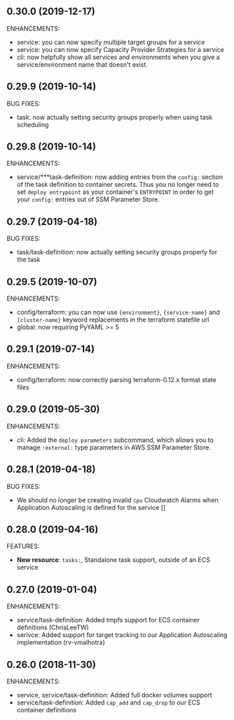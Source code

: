 ## 0.30.0 (2019-12-17)

ENHANCEMENTS:

  * service: you can now specify multiple target groups for a service
  * service: you can now specify Capacity Provider Strategies for a service
  * cli: now helpfully show all services and environments when you give a service/environment name that doesn't exist.

## 0.29.9 (2019-10-14)

BUG FIXES:

  * task: now actually setting security groups properly when using task scheduling

## 0.29.8 (2019-10-14)

ENHANCEMENTS:

  * service/***task-definition: now adding entries from the `config:` section of the task definition to
    container secrets.  Thus you no longer need to set `deploy entrypoint` as your container's `ENTRYPOINT`
    in order to get your `config:` entries out of SSM Parameter Store.  

## 0.29.7 (2019-04-18)

BUG FIXES:

  * task/task-definition: now actually setting security groups properly for the task

## 0.29.5 (2019-10-07)

ENHANCEMENTS:

  * config/terraform: you can now use `{environment}`, `{service-name}` and `{cluster-name}` keyword replacements in the
    terraform statefile url
  * global: now requiring PyYAML >= 5

## 0.29.1 (2019-07-14)

ENHANCEMENTS:

  * config/terraform: now correctly parsing terraform-0.12.x format state files

## 0.29.0 (2019-05-30)

ENHANCEMENTS:

  * cli: Added the `deploy parameters` subcommand, which allows you to manage `:external:` type parameters in AWS SSM
    Parameter Store.

## 0.28.1 (2019-04-18)

BUG FIXES:

  * We should no longer be creating invalid `cpu` Cloudwatch Alarms when Application Autoscaling is defined for the
    service []

## 0.28.0 (2019-04-16)

FEATURES:

  * **New resource**: `tasks:`, Standalone task support, outside of an ECS service

## 0.27.0 (2019-01-04)

ENHANCEMENTS:

  * service/task-definition: Added tmpfs support for ECS container definitions (ChrisLeeTW)
  * serivce: Added support for target tracking to our Application Autoscaling implementation (rv-vmalhotra)

## 0.26.0 (2018-11-30)

ENHANCEMENTS:

  * service, service/task-definition: Added full docker volumes support
  * service/task-definition: Added `cap_add` and `cap_drop` to our ECS container definitions
